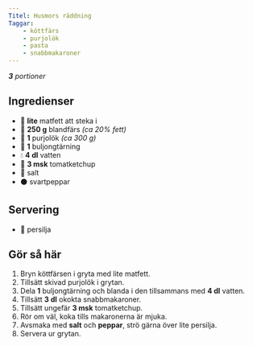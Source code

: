 ```yaml
---
Titel: Husmors räddning 
Taggar:
    - köttfärs
    - purjolök
    - pasta
    - snabbmakaroner
---
```


_**3** portioner_

## Ingredienser

- :butter: **lite** matfett att steka i
- :cut_of_meat: **250 g** blandfärs _(ca 20% fett)_
- :seedling: **1** purjolök _(ca 300 g)_
- 🍲 **1** buljongtärning
- :droplet: **4 dl** vatten
- :tomato: **3 msk** tomatketchup
- :salt: salt
- :black_circle: svartpeppar

## Servering

- :herb: persilja

## Gör så här

1. Bryn köttfärsen i gryta med lite matfett.
2. Tillsätt skivad purjolök i grytan.
3. Dela **1** buljongtärning och blanda i den tillsammans med **4 dl** vatten.
4. Tillsätt **3 dl** okokta snabbmakaroner.
5. Tillsätt ungefär **3 msk** tomatketchup.
6. Rör om väl, koka tills makaronerna är mjuka.
7. Avsmaka med **salt** och **peppar**, strö gärna över lite persilja.
8. Servera ur grytan.
